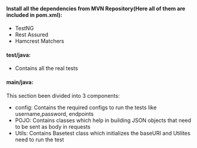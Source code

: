 #### Install all the dependencies from MVN Repository(Here all of them are included in pom.xml):

 - TestNG
 - Rest Assured
 - Hamcrest Matchers
 

 #### test/java: 
  - Contains all the real tests

#### main/java:
This section been divided into 3 components:

 - config: Contains the required configs to run the tests like username,password, endpoints
 - POJO: Contains classes which help in building JSON objects that need to be sent as body in requests
 - Utils: Contains Basetest class which initializes the baseURI and Utilites need to run the test 